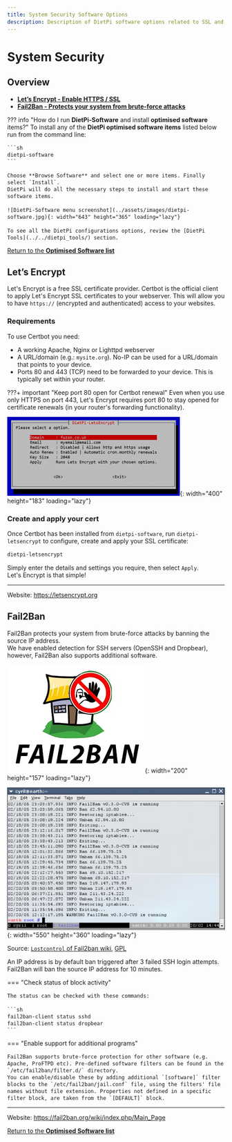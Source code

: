 ```yaml
---
title: System Security Software Options
description: Description of DietPi software options related to SSL and security
---
```


# System Security

## Overview

- [**Let’s Encrypt - Enable HTTPS / SSL**](#lets-encrypt)
- [**Fail2Ban - Protects your system from brute-force attacks**](#fail2ban)

??? info "How do I run **DietPi-Software** and install **optimised software** items?"
    To install any of the **DietPi optimised software items** listed below run from the command line:

    ```sh
    dietpi-software
    ```

    Choose **Browse Software** and select one or more items. Finally select `Install`.  
    DietPi will do all the necessary steps to install and start these software items.

    ![DietPi-Software menu screenshot](../assets/images/dietpi-software.jpg){: width="643" height="365" loading="lazy"}

    To see all the DietPi configurations options, review the [DietPi Tools](../../dietpi_tools/) section.

[Return to the **Optimised Software list**](../../software/)

## Let’s Encrypt

Let's Encrypt is a free SSL certificate provider. Certbot is the official client to apply Let's Encrypt SSL certificates to your webserver. This will allow you to have `https://` (encrypted and authenticated) access to your websites.

### Requirements

To use Certbot you need:

- A working Apache, Nginx or Lighttpd webserver
- A URL/domain (e.g.: `mysite.org`). No-IP can be used for a URL/domain that points to your device.
- Ports 80 and 443 (TCP) need to be forwarded to your device. This is typically set within your router.

???+ important "Keep port 80 open for Certbot renewal"
    Even when you use only HTTPS on port 443, Let's Encrypt requires port 80 to stay opened for certificate renewals (in your router's forwarding functionality).

![DietPi-LetsEncrypt interface screenshot](../assets/images/dietpi-software-security-certbot.png){: width="400" height="183" loading="lazy"}

### Create and apply your cert

Once Certbot has been installed from `dietpi-software`, run `dietpi-letsencrypt` to configure, create and apply your SSL certificate:

```sh
dietpi-letsencrypt
```

Simply enter the details and settings you require, then select `Apply`.  
Let's Encrypt is that simple!

***

Website: <https://letsencrypt.org>

## Fail2Ban

Fail2Ban protects your system from brute-force attacks by banning the source IP address.  
We have enabled detection for SSH servers (OpenSSH and Dropbear), however, Fail2Ban also supports additional software.

![Fail2Ban logo](../assets/images/dietpi-software-security-fail2ban1.jpg){: width="200" height="157" loading="lazy"}

![Fail2Ban example console logs output](../assets/images/dietpi-software-security-fail2ban2.jpg){: width="550" height="360" loading="lazy"}

Source: [`Lostcontrol` of Fail2ban wiki](https://fail2ban.org/wiki/index.php/File:Fail2ban-screenshot.jpg), [GPL](https://commons.wikimedia.org/w/index.php?curid=19776087)

An IP address is by default ban triggered after 3 failed SSH login attempts. Fail2Ban will ban the source IP address for 10 minutes.

=== "Check status of block activity"

    The status can be checked with these commands:

    ```sh
    fail2ban-client status sshd
    fail2ban-client status dropbear
    ```

=== "Enable support for additional programs"

    Fail2Ban supports brute-force protection for other software (e.g. Apache, ProFTPD etc). Pre-defined software filters can be found in the `/etc/fail2ban/filter.d/` directory.  
    You can enable/disable these by adding additional `[software]` filter blocks to the `/etc/fail2ban/jail.conf` file, using the filters' file names without file extension. Properties not defined in a specific filter block, are taken from the `[DEFAULT]` block.

***

Website: <https://fail2ban.org/wiki/index.php/Main_Page>

[Return to the **Optimised Software list**](../../software/)
